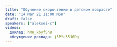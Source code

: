 ```yaml
---
title: "Обучение скорочтению в детском возрасте"
date: "14 Mar 21 11:00 MSK"
draft: false
speakers: ["aleksei-c"]
videos:
  доклад: hMH_kbyfSh8
  обсуждение доклада: j5PYc35J6Dg
---
```


